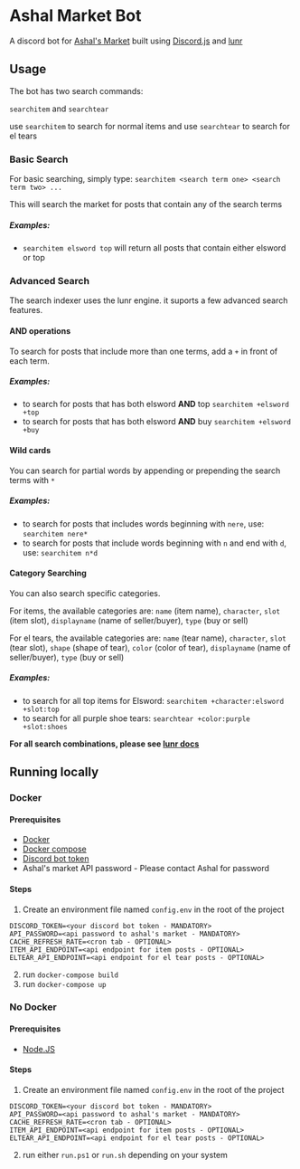 # Ashal Market Bot

A discord bot for [Ashal's Market](https://www.ashal.eu/market/search.php) built using [Discord.js](https://discord.js.org/#/) and [lunr](https://lunrjs.com/)

## Usage

The bot has two search commands:

`searchitem` and `searchtear`

use `searchitem` to search for normal items and use `searchtear` to search for el tears

### Basic Search

For basic searching, simply type: `searchitem <search term one> <search term two> ...`

This will search the market for posts that contain any of the search terms

##### Examples:
- `searchitem elsword top` will return all posts that contain either elsword or top

### Advanced Search

The search indexer uses the lunr engine. it suports a few advanced search features.

#### AND operations

To search for posts that include more than one terms, add a `+` in front of each term.

##### Examples:
- to search for posts that has both elsword **AND** top `searchitem +elsword +top`
- to search for posts that has both elsword **AND** buy `searchitem +elsword +buy`

#### Wild cards

You can search for partial words by appending or prepending the search terms with `*`

##### Examples:
 - to search for posts that includes words beginning with `nere`, use: `searchitem nere*`
 - to search for posts that include words beginning with `n` and end with `d`, use: `searchitem n*d`

#### Category Searching

You can also search specific categories.

For items, the available categories are: `name` (item name), `character`, `slot` (item slot), `displayname` (name of seller/buyer), `type` (buy or sell)

For el tears, the available categories are: `name` (tear name), `character`, `slot` (tear slot), `shape` (shape of tear), `color` (color of tear), `displayname` (name of seller/buyer), `type` (buy or sell)

##### Examples:
- to search for all top items for Elsword: `searchitem +character:elsword +slot:top`
- to search for all purple shoe tears: `searchtear +color:purple +slot:shoes`


**For all search combinations, please see [lunr docs](https://lunrjs.com/guides/searching.html)**

## Running locally
### Docker
#### Prerequisites
- [Docker](https://docs.docker.com/install/)
- [Docker compose](https://docs.docker.com/compose/)
- [Discord bot token](https://discordjs.guide/preparations/setting-up-a-bot-application.html#creating-your-bot)
- Ashal's market API password - Please contact Ashal for password

#### Steps
1. Create an environment file named `config.env` in the root of the project
```
DISCORD_TOKEN=<your discord bot token - MANDATORY>
API_PASSWORD=<api password to ashal's market - MANDATORY>
CACHE_REFRESH_RATE=<cron tab - OPTIONAL>
ITEM_API_ENDPOINT=<api endpoint for item posts - OPTIONAL>
ELTEAR_API_ENDPOINT=<api endpoint for el tear posts - OPTIONAL>
```
2. run `docker-compose build`
3. run `docker-compose up`

### No Docker
#### Prerequisites
- [Node.JS](https://nodejs.org/en/)

#### Steps
1. Create an environment file named `config.env` in the root of the project
```
DISCORD_TOKEN=<your discord bot token - MANDATORY>
API_PASSWORD=<api password to ashal's market - MANDATORY>
CACHE_REFRESH_RATE=<cron tab - OPTIONAL>
ITEM_API_ENDPOINT=<api endpoint for item posts - OPTIONAL>
ELTEAR_API_ENDPOINT=<api endpoint for el tear posts - OPTIONAL>
```
2. run either `run.ps1` or `run.sh` depending on your system
